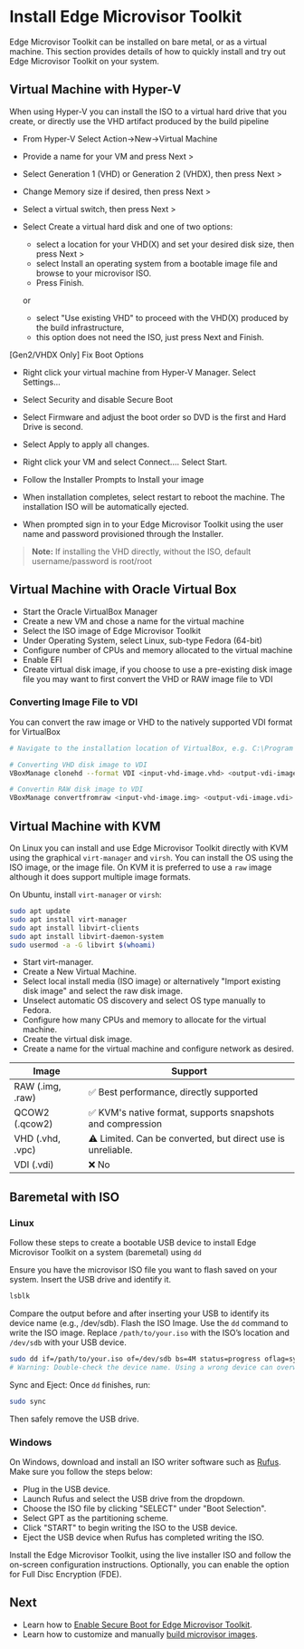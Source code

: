 # Install Edge Microvisor Toolkit

Edge Microvisor Toolkit can be installed on bare metal, or as a virtual machine. This section
provides details of how to quickly install and try out Edge Microvisor Toolkit on your system.

## Virtual Machine with Hyper-V

When using Hyper-V you can install the ISO to a virtual hard drive that you create, or directly
use the VHD artifact produced by the build pipeline

- From Hyper-V Select Action->New->Virtual Machine
- Provide a name for your VM and press Next >
- Select Generation 1 (VHD) or Generation 2 (VHDX), then press Next >
- Change Memory size if desired, then press Next >
- Select a virtual switch, then press Next >
- Select Create a virtual hard disk and one of two options:
  - select a location for your VHD(X) and set your desired disk size, then press Next >
  - select Install an operating system from a bootable image file and browse to your microvisor ISO.
  - Press Finish.

  or

  - select "Use existing VHD" to proceed with the VHD(X) produced by the build infrastructure,
  - this option does not need the ISO, just press Next and Finish.

[Gen2/VHDX Only] Fix Boot Options

- Right click your virtual machine from Hyper-V Manager. Select Settings...
- Select Security and disable Secure Boot
- Select Firmware and adjust the boot order so DVD is the first and Hard Drive is second.
- Select Apply to apply all changes.

- Right click your VM and select Connect.... Select Start.
- Follow the Installer Prompts to Install your image
- When installation completes, select restart to reboot the machine. The installation ISO will be automatically ejected.
- When prompted sign in to your Edge Microvisor Toolkit using the user name and password provisioned through the Installer.

> **Note:**
  If installing the VHD directly, without the ISO, default username/password is root/root

## Virtual Machine with Oracle Virtual Box

- Start the Oracle VirtualBox Manager
- Create a new VM and chose a name for the virtual machine
- Select the ISO image of Edge Microvisor Toolkit
- Under Operating System, select Linux, sub-type Fedora (64-bit)
- Configure number of CPUs and memory allocated to the virtual machine
- Enable EFI
- Create virtual disk image, if you choose to use a pre-existing disk image file you may want to first convert the VHD or RAW image file to VDI

### Converting Image File to VDI

You can convert the raw image or VHD to the natively supported VDI format for VirtualBox

```bash
# Navigate to the installation location of VirtualBox, e.g. C:\Program Files\Oracle\VirtualBox

# Converting VHD disk image to VDI
VBoxManage clonehd --format VDI <input-vhd-image.vhd> <output-vdi-image.vdi>

# Convertin RAW disk image to VDI
VBoxManage convertfromraw <input-vhd-image.img> <output-vdi-image.vdi> --format VDI
```

## Virtual Machine with KVM

On Linux you can install and use Edge Microvisor Toolkit directly with KVM using the graphical `virt-manager` and `virsh`. You can install the OS using the ISO image, or the image file. On KVM it is preferred to use a `raw` image although it does support multiple image formats.

On Ubuntu, install `virt-manager` or `virsh`:

```bash
sudo apt update
sudo apt install virt-manager
sudo apt install libvirt-clients
sudo apt install libvirt-daemon-system
sudo usermod -a -G libvirt $(whoami)
```

- Start virt-manager.
- Create a New Virtual Machine.
- Select local install media (ISO image) or alternatively "Import existing disk image" and select the raw disk image.
- Unselect automatic OS discovery and select OS type manually to Fedora.
- Configure how many CPUs and memory to allocate for the virtual machine.
- Create the virtual disk image.
- Create a name for the virtual machine and configure network as desired.

| Image | Support |
| ----- | ------- |
| RAW (.img, .raw)| ✅ Best performance, directly supported|
| QCOW2 (.qcow2)  | ✅ KVM's native format, supports snapshots and compression|
| VHD (.vhd, .vpc)| ⚠️ Limited. Can be converted, but direct use is unreliable.|
| VDI (.vdi)      | ❌ No |

## Baremetal with ISO

### Linux

Follow these steps to create a bootable USB device to install Edge Microvisor Toolkit on a system (baremetal) using `dd`

Ensure you have the microvisor ISO file you want to flash saved on your system. Insert the USB drive and identify it.

```bash
lsblk
```

Compare the output before and after inserting your USB to identify its device name (e.g., /dev/sdb). Flash the ISO Image. Use the `dd` command to write the ISO image. Replace `/path/to/your.iso` with the ISO’s location and `/dev/sdb` with your USB device.

```bash
sudo dd if=/path/to/your.iso of=/dev/sdb bs=4M status=progress oflag=sync
# Warning: Double-check the device name. Using a wrong device can overwrite data.
```

Sync and Eject: Once `dd` finishes, run:

```bash
sudo sync
```

Then safely remove the USB drive.

### Windows

On Windows, download and install an ISO writer software such as [Rufus](https://rufus.ie).
Make sure you follow the steps below:

- Plug in the USB device.
- Launch Rufus and select the USB drive from the dropdown.
- Choose the ISO file by clicking "SELECT" under "Boot Selection".
- Select GPT as the partitioning scheme.
- Click "START" to begin writing the ISO to the USB device.
- Eject the USB device when Rufus has completed writing the ISO.

Install the Edge Microvisor Toolkit, using the live installer ISO and follow the on-screen configuration instructions. Optionally, you can enable
the option for Full Disc Encryption (FDE).

## Next

- Learn how to [Enable Secure Boot for Edge Microvisor Toolkit](sb-howto.md).
- Learn how to customize and manually [build microvisor images](building-howto.md).
